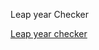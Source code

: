 Leap year Checker

<a href="https://learndaily1.github.io/leapyear/website3.html" alt="leap year checker">Leap year checker</a>

